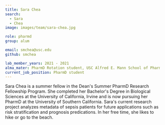 ```yaml
---
title: Sara Chea
search:
  - Sara
  - Chea
image: images/team/sara-chea.jpg

role: pharmd
group: alum

email: smchea@usc.edu
github: smchea

lab_member_years: 2021 - 2021
alma_mater: PharmD Rotation student, USC Alfred E. Mann School of Pharmacy and Pharmaceutical Sciences 
current_job_position: PharmD student 
---
```


Sara Chea is a summer fellow in the Dean's Summer PharmD Research Fellowship Program. She completed her Bachelor's Degree in Biological Sciences at the University of California, Irvine and is now pursuing her PharmD at the University of Southern California. Sara's current research project analyzes metadata of sepsis patients for future applications such as risk stratification and prognosis predications. In her free time, she likes to hike or go to the beach.
